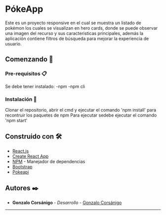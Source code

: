 # PókeApp

Este es un proyecto responsive en el cual se muestra un listado de pokémon los cuales se visualizan en hero cards, donde se puede observar una imagen del recurso y sus caracteristicas principales, además la aplicación contiene filtros de búsqueda para mejorar la experiencia de usuario.

## Comenzando 🚀

### Pre-requisitos 📋

Se debe tener instalado:
-npm
-npm cli

### Instalación 🔧

Clonar el repositorio, abrir el cmd y ejecutar el comando 'npm install' para recontruir los paquetes de npm
Para ejecutar sedebe ejecutar el comando 'npm start'

## Construido con 🛠️

* [React.js](https://es.reactjs.org/)
* [Create React App](https://create-react-app.dev/)
* [NPM](https://www.npmjs.com/) - Manejador de dependencias
* [Bootstrap](https://getbootstrap.com)
* [Pokeapi](https://pokeapi.co/)

## Autores ✒️

* **Gonzalo Corsánigo** - *Desarrollo* - [Gonzalo Corsánigo](https://github.com/Gonzalo61)



---
